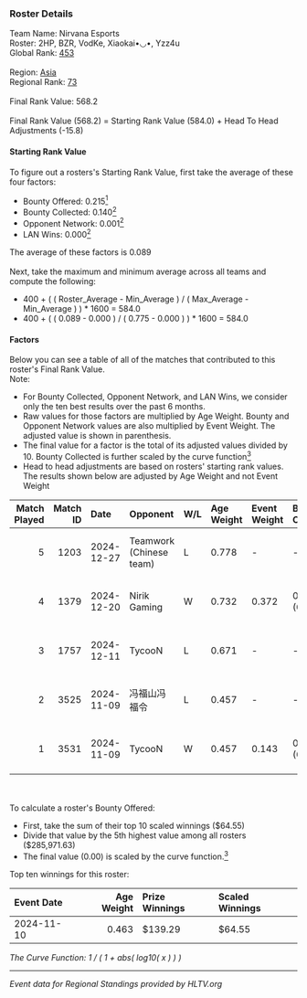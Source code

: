 ### Roster Details<br />
Team Name: Nirvana Esports<br />
Roster: 2HP, BZR, VodKe, Xiaokai•◡•, Yzz4u<br />
Global Rank: [453](../../standings_global_2025_02_28.md)<br />
<br />
Region: [Asia]( ../../standings_asia_2025_02_28.md)<br />
Regional Rank: [73]( ../../standings_asia_2025_02_28.md)<br />
<br />
Final Rank Value:  568.2<br />
<br />
Final Rank Value (568.2) = Starting Rank Value (584.0) + Head To Head Adjustments (-15.8)<br />

#### Starting Rank Value<br />
To figure out a rosters's Starting Rank Value, first take the average of these four factors:<br />
- Bounty Offered: 0.215[<sup>1</sup>](#table2)
- Bounty Collected: 0.140[<sup>2</sup>](#table1)
- Opponent Network: 0.001[<sup>2</sup>](#table1)
- LAN Wins: 0.000[<sup>2</sup>](#table1)

The average of these factors is 0.089<br />
<br />
Next, take the maximum and minimum average across all teams and compute the following:<br />
- 400 + ( ( Roster_Average - Min_Average ) / ( Max_Average - Min_Average ) ) * 1600 = 584.0
- 400 + ( ( 0.089 - 0.000 ) / ( 0.775 - 0.000 ) ) * 1600 = 584.0


#### Factors<br />
Below you can see a table of all of the matches that contributed to this roster's Final Rank Value.<br />
Note:<br />

- For Bounty Collected, Opponent Network, and LAN Wins, we consider only the ten best results over the past 6 months.
- Raw values for those factors are multiplied by Age Weight. Bounty and Opponent Network values are also multiplied by Event Weight. The adjusted value is shown in parenthesis.
- The final value for a factor is the total of its adjusted values divided by 10. Bounty Collected is further scaled by the curve function[<sup>3</sup>](#curveFunction)
- Head to head adjustments are based on rosters' starting rank values. The results shown below are adjusted by Age Weight and not Event Weight
<span id="table1"></span><br />


| Match Played | Match ID | Date       | Opponent                | W/L | Age Weight | Event Weight | Bounty Collected | Opponent Network | LAN Wins  | H2H Adj. | Roster                              |
| -: | -: | :- | :- | :- | :- | :- | :- | :- | :- | -: | :- |
|            5 |     1203 | 2024-12-27 | Teamwork (Chinese team) | L   | 0.778      | -            | -                | -                | -         |    -7.91 | 2HP, BZR, VodKe, Xiaokai•◡•, Yzz4u  |
|            4 |     1379 | 2024-12-20 | Nirik Gaming            | W   | 0.732      | 0.372        | 0.000 (0.000)    | 0.033 (0.009)    | 0 (0.000) |     6.58 | 2HP, BZR, VodKe, Xiaokai•◡•, Yzz4u  |
|            3 |     1757 | 2024-12-11 | TycooN                  | L   | 0.671      | -            | -                | -                | -         |   -13.19 | 2HP, BZR, VodKe, Xiaokai•◡•, Yzz4u  |
|            2 |     3525 | 2024-11-09 | 冯福山冯福令                  | L   | 0.457      | -            | -                | -                | -         |    -6.89 | 2HP, BZR, MashirOvO, VodKe, Xiaokai |
|            1 |     3531 | 2024-11-09 | TycooN                  | W   | 0.457      | 0.143        | 0.000 (0.000)    | 0.000 (0.000)    | 0 (0.000) |     5.57 | 2HP, BZR, MashirOvO, VodKe, Xiaokai |

<br />
<span id="table2"></span><br />
To calculate a roster's Bounty Offered:<br />

- First, take the sum of their top 10 scaled winnings ($64.55)
- Divide that value by the 5th highest value among all rosters ($285,971.63)
- The final value (0.00) is scaled by the curve function.[<sup>3</sup>](#curveFunction)

Top ten winnings for this roster:<br />

| Event Date | Age Weight | Prize Winnings | Scaled Winnings |
| :- | -: | :- | :- |
| 2024-11-10 |      0.463 | $139.29        | $64.55          |


<span id="curveFunction"></span>_The Curve Function: 1 / ( 1 + abs( log10( x ) ) )_<br />

---
_Event data for Regional Standings provided by HLTV.org_<br />
